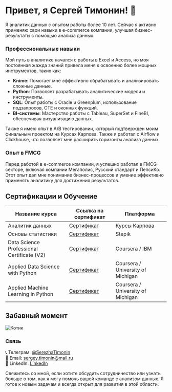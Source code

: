 # Привет, я Сергей Тимонин! 👋

Я аналитик данных с опытом работы более 10 лет. Сейчас я активно применяю свои навыки в e-commerce компании, улучшая бизнес-результаты с помощью анализа данных.

### Профессиональные навыки

Мой путь в аналитике начался с работы в Excel и Access, но моя постоянная жажда знаний привела меня к освоению более мощных инструментов, таких как:

- **Knime**: Помогает мне эффективно обрабатывать и анализировать сложные данные.
- **Python**: Позволяет разрабатывать аналитические модели и инструменты.
- **SQL**: Опыт работы с Oracle и Greenplum, использование подзапросов, CTE и оконных функций.
- **BI-системы**: Мастерство работы с Tableau, SuperSet и FineBI, обеспечивая визуализацию данных.

Также я имею опыт в А/В тестировании, который подтвержден моим финальным проектом на Курсах Карпова. Также я работал с Airflow и Clickhouse, что позволяет мне расширить горизонты анализа данных.

### Опыт в FMCG

Перед работой в e-commerce компании, я успешно работал в FMCG-секторе, включая компании Мегаполис, Русский стандарт и ПепсиКо. Этот опыт дал мне понимание бизнес-процессов и умение эффективно применять аналитику для достижения результатов.

## Сертификации и Обучение

| Название курса                                    | Ссылка на сертификат                                    | Платформа                       |
|---------------------------------------------------|---------------------------------------------------------|--------------------------------|
| Аналитик данных                                   | [Сертификат](ссылка_на_сертификат_1)                    | Курсы Карпова                  |
| Основы статистики                                | [Сертификат](ссылка_на_сертификат_2)                    | Stepik                         |
| Data Science Professional Certificate (V2) | [Сертификат](ссылка_на_сертификат_3)                    | Coursera / IBM                 |
| Applied Data Science with Python        | [Сертификат](ссылка_на_сертификат_4)                    | Coursera / University of Michigan |
| Applied Machine Learning in Python | [Сертификат](ссылка_на_сертификат_5)                    | Coursera / University of Michigan |

## Забавный момент

![Котик](https://example.com/images/cat.gif)

### Связь

📞 Телеграм: [@SerezhaTimonin](https://t.me/Serezha_Timonin)  
📧 Email: sergey.timonin@mail.ru  
💼 LinkedIn: [LinkedIn](https://www.linkedin.com/in/sergey-timonin/)

Свяжитесь со мной, если хотите обсудить сотрудничество или узнать больше о том, как я могу помочь вашей команде с анализом данных. Я готов к новым задачам и всегда открыт для развития в этой области.
